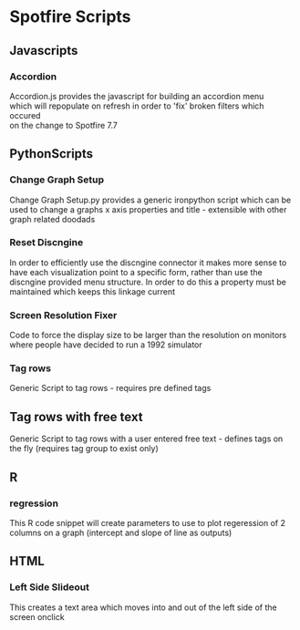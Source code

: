 # Spotfire Scripts
## Javascripts
### Accordion
Accordion.js provides the javascript for building an accordion menu <br>
which will repopulate on refresh in order to 'fix' broken filters which occured<br>
on the change to Spotfire 7.7

## PythonScripts
### Change Graph Setup
Change Graph Setup.py provides a generic ironpython script which can be used to
change a graphs x axis properties and title - extensible with other graph related doodads

### Reset Discngine
In order to efficiently use the discngine connector it makes more sense to have each visualization
point to a specific form, rather than use the discngine provided menu structure. In order to do this 
a property must be maintained which keeps this linkage current

### Screen Resolution Fixer
Code to force the display size to be larger than the resolution on monitors where people have decided to run
a 1992 simulator

### Tag rows
Generic Script to tag rows - requires pre defined tags

## Tag rows with free text
Generic Script to tag rows with a user entered free text - defines tags on the fly (requires tag group to exist only)

## R

### regression
This R code snippet will create parameters to use to plot regeression of 2 columns on a graph (intercept and slope of line as outputs)

## HTML
### Left Side Slideout
This creates a text area which moves into and out of the left side of the screen onclick

